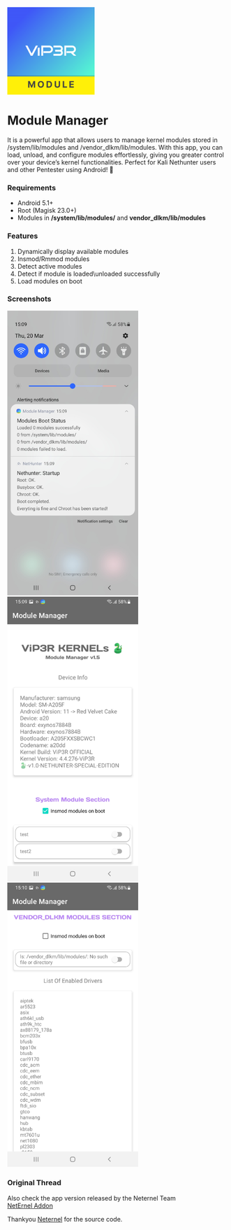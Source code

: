 
<img src="https://github.com/IamCOD3X/AddonApp/blob/main/imgs/icon.png?raw=true" alt="drawing" width="200"/>

# Module Manager

It is a powerful app that allows users to manage kernel modules stored in /system/lib/modules and /vendor_dlkm/lib/modules. With this app, you can load, unload, and configure modules effortlessly, giving you greater control over your device’s kernel functionalities. Perfect for Kali Nethunter users and other Pentester using Android! 🚀

### Requirements

- Android 5.1+
- Root (Magisk 23.0+)
- Modules in **/system/lib/modules/** and **vendor_dlkm/lib/modules**

### Features
1. Dynamically display available modules
2. Insmod/Rmmod modules
3. Detect active modules
4. Detect if module is loaded\unloaded successfully
5. Load modules on boot


### Screenshots
<img src="https://github.com/IamCOD3X/AddonApp/blob/main/imgs/Screenshot.jpg?raw=true" alt="drawing" width="300"/> &ensp; 
<img src="https://github.com/IamCOD3X/AddonApp/blob/main/imgs/Screenshot1.jpg?raw=true" alt="drawing" width="300"/> &ensp; 
<img src="https://github.com/IamCOD3X/AddonApp/blob/main/imgs/Screenshot2.jpg?raw=true" alt="drawing" width="300"/>

### Original Thread 
Also check the app version released by the Neternel Team <br>
[NetErnel Addon](https://github.com/Neternels/AddonApp.git)

Thankyou [Neternel](https://github.com/Neternels) for the source code.
